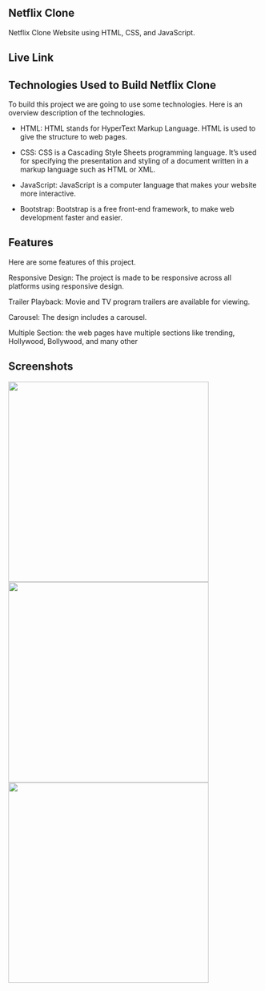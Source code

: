 ## Netflix Clone

Netflix Clone Website using HTML, CSS, and JavaScript.

## Live Link


## Technologies Used to Build Netflix Clone

To build this project we are going to use some technologies. Here is an overview description of the technologies.

 - HTML: HTML stands for HyperText Markup Language. HTML is used to give the structure to web pages.

 - CSS: CSS is a Cascading Style Sheets programming language. It’s used for specifying the presentation and styling of a document written in a markup language such as HTML or XML.

 - JavaScript: JavaScript is a computer language that makes your website more interactive.

 - Bootstrap: Bootstrap is a free front-end framework, to make web development faster and easier.

## Features

Here are some features of this project.

Responsive Design: The project is made to be responsive across all platforms using responsive design.

Trailer Playback: Movie and TV program trailers are available for viewing.

Carousel: The design includes a carousel.

Multiple Section: the web pages have multiple sections like trending, Hollywood, Bollywood, and many other

## Screenshots

<img height="400" src="https://github.com/aakashx58/netflix_clone/assets/106716824/e5556a9f-f66b-4a7e-8bb5-6f5382b94fd7">
<img height="400" src="https://github.com/aakashx58/netflix_clone/assets/106716824/6e504bc3-90c8-4b22-aa24-fc77f511c1d6">
<img height="400" src="https://github.com/aakashx58/netflix_clone/assets/106716824/0190bd2b-2c18-4c60-b6d5-0083eac55d11">


